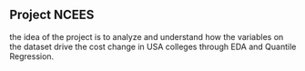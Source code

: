 
<!-- README.md is generated from README.Rmd. Please edit that file -->

## Project NCEES

the idea of the project is to analyze and understand how the variables
on the dataset drive the cost change in USA colleges through EDA and
Quantile Regression.
